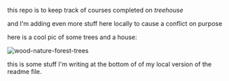 this repo is to keep track of courses
completed on *treehouse*

and I'm adding even more stuff here locally to cause a conflict on purpose
 
here is a cool pic of some trees and a house:

![wood-nature-forest-trees](https://cloud.githubusercontent.com/assets/16456091/20067604/bf38e26c-a50d-11e6-9993-2ee3a9f83ad4.jpg)


this is some stuff I'm writing at the bottom of of my local version of the readme file.
